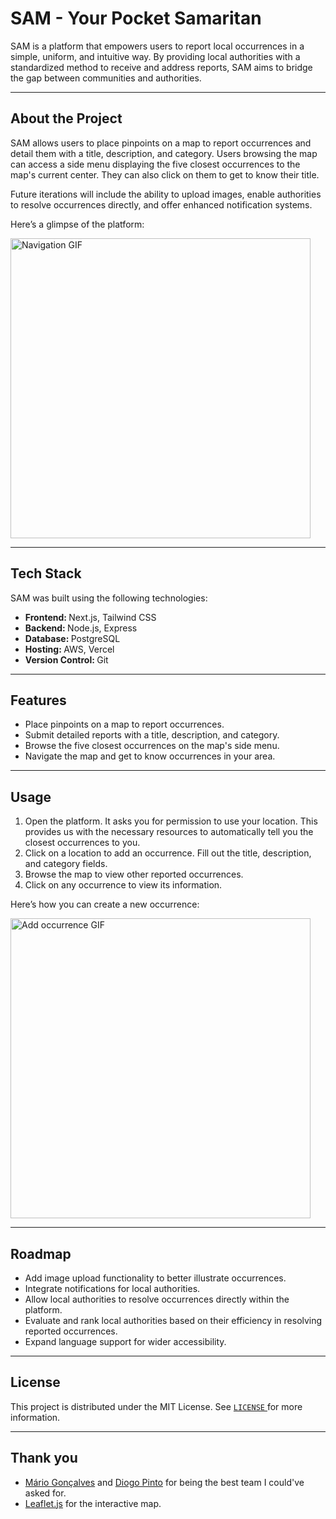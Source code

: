 # SAM - Your Pocket Samaritan

<p>SAM is a platform that empowers users to report local occurrences in a simple, uniform, and intuitive way. By providing local authorities with a standardized method to receive and address reports, SAM aims to bridge the gap between communities and authorities.</p>

---

## About the Project

<p>SAM allows users to place pinpoints on a map to report occurrences and detail them with a title, description, and category. Users browsing the map can access a side menu displaying the five closest occurrences to the map's current center. They can also click on them to get to know their title.</p>

<p>Future iterations will include the ability to upload images, enable authorities to resolve occurrences directly, and offer enhanced notification systems.</p>

<p>Here’s a glimpse of the platform:</p>

<img width="480" alt="Navigation GIF" src="https://github.com/user-attachments/assets/9762270b-6adf-46f8-8264-a092415ebe9d" />

---

## Tech Stack

<p>SAM was built using the following technologies:</p>

<ul>
  <li><strong>Frontend: </strong>Next.js, Tailwind CSS</li>
  <li><strong>Backend: </strong>Node.js, Express</li>
  <li><strong>Database: </strong>PostgreSQL</li>
  <li><strong>Hosting: </strong>AWS, Vercel</li>
  <li><strong>Version Control: </strong>Git</li>
</ul>

---

## Features

<ul>
  <li>Place pinpoints on a map to report occurrences.</li>
  <li>Submit detailed reports with a title, description, and category.</li>
  <li>Browse the five closest occurrences on the map's side menu.</li>
  <li>Navigate the map and get to know occurrences in your area.</li>
</ul>

---

## Usage

<ol>
  <li>Open the platform. It asks you for permission to use your location. This provides us with the necessary resources to automatically tell you the closest occurrences to you.</li>
  <li>Click on a location to add an occurrence. Fill out the title, description, and category fields.</li>
  <li>Browse the map to view other reported occurrences.</li>
  <li>Click on any occurrence to view its information.</li>
</ol>

<p>Here’s how you can create a new occurrence:</p>

<img width="480" alt="Add occurrence GIF" src="https://github.com/user-attachments/assets/7824ed87-10f8-4c19-aeb8-18134d1ddf90" />

---

## Roadmap

<ul>
  <li>Add image upload functionality to better illustrate occurrences.</li>
  <li>Integrate notifications for local authorities.</li>
  <li>Allow local authorities to resolve occurrences directly within the platform.</li>
  <li>Evaluate and rank local authorities based on their efficiency in resolving reported occurrences.</li>
  <li>Expand language support for wider accessibility.</li>
</ul>

---

## License

<p>This project is distributed under the MIT License. See <a href="https://github.com/ssaxel03/sam/blob/main/LICENSE"> <code>LICENSE</code> </a> for more information.</p>

---

## Thank you

<ul>
  <li><a href="https://github.com/macarigo">Mário Gonçalves</a> and <a href="https://github.com/DiogoFilipePinto">Diogo Pinto</a> for being the best team I could've asked for.</li>
  <li><a href="https://leafletjs.com/">Leaflet.js</a> for the interactive map.</li>
</ul>
